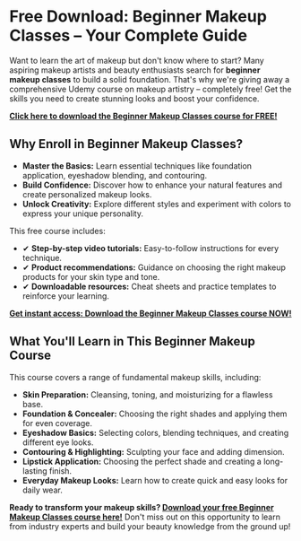 # Free Download: Beginner Makeup Classes – Your Complete Guide

Want to learn the art of makeup but don't know where to start? Many aspiring makeup artists and beauty enthusiasts search for **beginner makeup classes** to build a solid foundation. That's why we're giving away a comprehensive Udemy course on makeup artistry – completely free! Get the skills you need to create stunning looks and boost your confidence.

[**Click here to download the Beginner Makeup Classes course for FREE!**](https://udemywork.com/beginner-makeup-classes)

## Why Enroll in Beginner Makeup Classes?

*   **Master the Basics:** Learn essential techniques like foundation application, eyeshadow blending, and contouring.
*   **Build Confidence:** Discover how to enhance your natural features and create personalized makeup looks.
*   **Unlock Creativity:** Explore different styles and experiment with colors to express your unique personality.

This free course includes:

*   ✔ **Step-by-step video tutorials:** Easy-to-follow instructions for every technique.
*   ✔ **Product recommendations:** Guidance on choosing the right makeup products for your skin type and tone.
*   ✔ **Downloadable resources:** Cheat sheets and practice templates to reinforce your learning.

[**Get instant access: Download the Beginner Makeup Classes course NOW!**](https://udemywork.com/beginner-makeup-classes)

## What You'll Learn in This Beginner Makeup Course

This course covers a range of fundamental makeup skills, including:

*   **Skin Preparation:** Cleansing, toning, and moisturizing for a flawless base.
*   **Foundation & Concealer:** Choosing the right shades and applying them for even coverage.
*   **Eyeshadow Basics:** Selecting colors, blending techniques, and creating different eye looks.
*   **Contouring & Highlighting:** Sculpting your face and adding dimension.
*   **Lipstick Application:** Choosing the perfect shade and creating a long-lasting finish.
*   **Everyday Makeup Looks:** Learn how to create quick and easy looks for daily wear.

**Ready to transform your makeup skills? [Download your free Beginner Makeup Classes course here!](https://udemywork.com/beginner-makeup-classes)** Don't miss out on this opportunity to learn from industry experts and build your beauty knowledge from the ground up!

